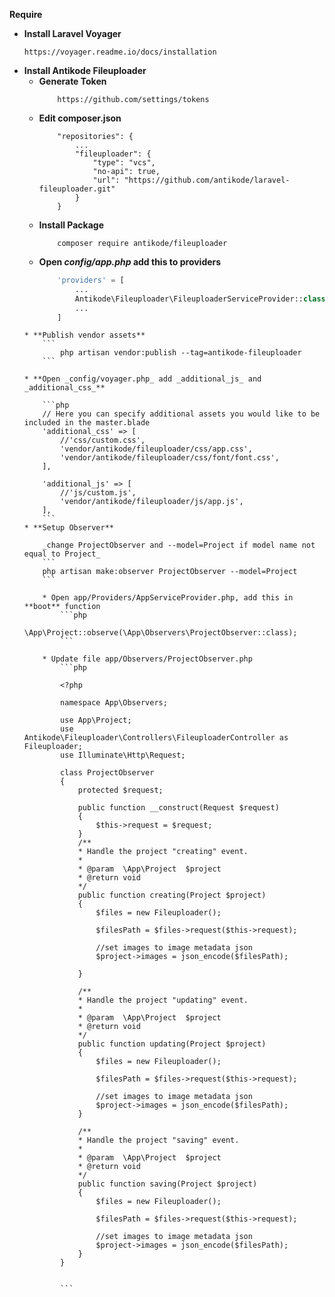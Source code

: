 **Require**
* **Install Laravel Voyager**
    ```
    https://voyager.readme.io/docs/installation
    ```
* **Install Antikode Fileuploader**
   * **Generate Token**
        ```
            https://github.com/settings/tokens
        ```
   * **Edit composer.json**
        ```
            "repositories": {
                ...
                "fileuploader": {
                    "type": "vcs",
                    "no-api": true,
                    "url": "https://github.com/antikode/laravel-fileuploader.git"
                }
            }
        ```
   * **Install Package**
        ```console
            composer require antikode/fileuploader
        ```
   * **Open _config/app.php_ add this to providers**
        ```php
            'providers' = [
                ...
                Antikode\Fileuploader\FileuploaderServiceProvider::class,
                ...
            ]
    ```
   * **Publish vendor assets**
        ```
            php artisan vendor:publish --tag=antikode-fileuploader
        ```

    * **Open _config/voyager.php_ add _additional_js_ and _additional_css_**

        ```php
        // Here you can specify additional assets you would like to be included in the master.blade
        'additional_css' => [
            //'css/custom.css',
            'vendor/antikode/fileuploader/css/app.css',
            'vendor/antikode/fileuploader/css/font/font.css',
        ],

        'additional_js' => [
            //'js/custom.js',
            'vendor/antikode/fileuploader/js/app.js',
        ],
        ```
    * **Setup Observer**

        _change ProjectObserver and --model=Project if model name not equal to Project_
        ```
        php artisan make:observer ProjectObserver --model=Project
        ```

        * Open app/Providers/AppServiceProvider.php, add this in **boot** function
            ```php
            \App\Project::observe(\App\Observers\ProjectObserver::class);
            ```

        * Update file app/Observers/ProjectObserver.php
            ```php

            <?php

            namespace App\Observers;

            use App\Project;
            use Antikode\Fileuploader\Controllers\FileuploaderController as Fileuploader;
            use Illuminate\Http\Request;

            class ProjectObserver
            {
                protected $request;

                public function __construct(Request $request)
                {
                    $this->request = $request;
                }
                /**
                * Handle the project "creating" event.
                *
                * @param  \App\Project  $project
                * @return void
                */
                public function creating(Project $project)
                {
                    $files = new Fileuploader();
                    
                    $filesPath = $files->request($this->request);

                    //set images to image metadata json
                    $project->images = json_encode($filesPath);
                    
                }

                /**
                * Handle the project "updating" event.
                *
                * @param  \App\Project  $project
                * @return void
                */
                public function updating(Project $project)
                {
                    $files = new Fileuploader();
                    
                    $filesPath = $files->request($this->request);

                    //set images to image metadata json
                    $project->images = json_encode($filesPath);
                }

                /**
                * Handle the project "saving" event.
                *
                * @param  \App\Project  $project
                * @return void
                */
                public function saving(Project $project)
                {
                    $files = new Fileuploader();
                    
                    $filesPath = $files->request($this->request);

                    //set images to image metadata json
                    $project->images = json_encode($filesPath);
                }
            }


            ```

